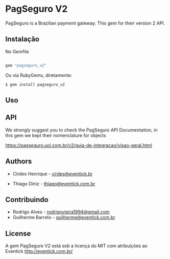 # PagSeguro V2

PagSeguro is a Brazilian payment gateway. This gem for their version 2 API.

## Instalação

No Gemfile

```ruby

gem "pagseguro_v2"

```

Ou via RubyGems, diretamente:

  `$ gem install pagseguro_v2`


## Uso

## API

We strongly suggest you to check the PagSeguro API Documentation, in this gem we kept their nomenclature for objects

https://pagseguro.uol.com.br/v2/guia-de-integracao/visao-geral.html

## Authors

  * Cirdes Henrique - cirdes@eventick.br

  * Thiago Diniz - thiago@eventick.com.br

## Contribuindo
  * Rodrigo Alves - rodrigovieira1994@gmail.com
  * Guilherme Barreto - guilherme@eventick.com.br

## License

A gem PagSeguro V2 está sob a licença do MIT com atribuições ao Eventick http://eventick.com.br/

